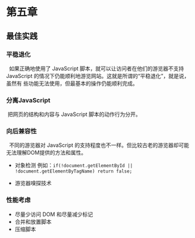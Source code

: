 # 第五章

## 最佳实践

### 平稳退化

   如果正确地使用了 JavaScript 脚本，就可以让访问者在他们的游览器不支持 JavaScript 的情况下仍能顺利地游览网站。这就是所谓的“平稳退化”，就是说，虽然有
   些功能无法使用，但最基本的操作仍能顺利完成。

### 分离JavaScript

  把网页的结构和内容与 JavaScript 脚本的动作行为分开。

### 向后兼容性

   不同的游览器对 JavaScript 的支持程度也不一样。但比较古老的游览器却可能无法理解DOM提供的方法和属性。

   - 对象检测
        例如：<code>if(!document.getElementById || !document.getElementByTagName) return false;</code>

   - 游览器嗅探技术


### 性能考虑

   - 尽量少访问 DOM 和尽量减少标记
   - 合并和放置脚本
   - 压缩脚本
